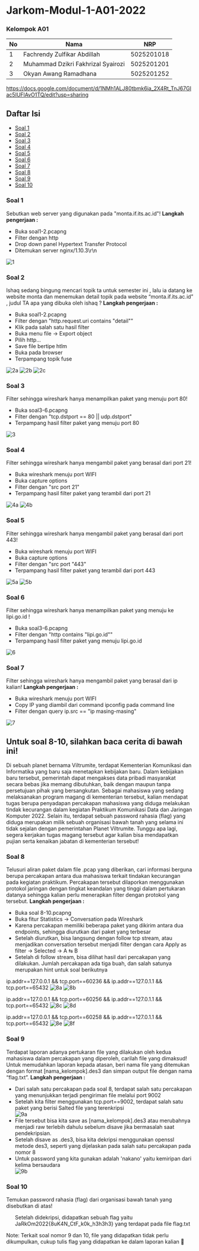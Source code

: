 # Jarkom-Modul-1-A01-2022

### Kelompok A01

| **No** | **Nama** | **NRP** | 
| ------------- | ------------- | --------- |
| 1 | Fachrendy Zulfikar Abdillah  | 5025201018 | 
| 2 | Muhammad Dzikri Fakhrizal Syairozi | 5025201201 |
| 3 | Okyan Awang Ramadhana | 5025201252 |

https://docs.google.com/document/d/1NMh1ALJ80tbmk6ia_2X4Rt_TnJ67Glac5IUFlAvO1TQ/edit?usp=sharing

<h2>Daftar Isi</h2>

- [Soal 1](#soal-1) <br>
- [Soal 2](#soal-2) <br>
- [Soal 3](#soal-3) <br>
- [Soal 4](#soal-4) <br>
- [Soal 5](#soal-5) <br>
- [Soal 6](#soal-6) <br>
- [Soal 7](#soal-7) <br>
- [Soal 8](#soal-8) <br>
- [Soal 9](#soal-9) <br>
- [Soal 10](#soal-10) <br>

<h3>Soal 1</h3>
Sebutkan web server yang digunakan pada "monta.if.its.ac.id"!
<b>Langkah pengerjaan : </b>
<ul>
  <li>Buka soal1-2.pcapng</li>
  <li>Filter dengan http</li>
  <li>Drop down panel Hypertext Transfer Protocol</li>
  <li>Ditemukan server nginx/1.10.3\r\n</li>
</ul>
<img src="assets/1.png" alt="1">
<h3>Soal 2</h3>
Ishaq sedang bingung mencari topik ta untuk semester ini , lalu ia datang ke website monta dan menemukan detail topik pada website “monta.if.its.ac.id” , judul TA apa yang dibuka oleh ishaq ?
<b>Langkah pengerjaan : </b>
<ul>
  <li>Buka soal1-2.pcapng</li>
  <li>Filter dengan "http.request.uri contains "detail""</li>
  <li>Klik pada salah satu hasil filter</li>
  <li>Buka menu file -> Export object</li>
  <li>Pilih http...</li>
  <li>Save file bertipe htlm</li>
  <li>Buka pada browser</li>
  <li>Terpampang topik fuse</li>
</ul>
<img src="assets/2a.png" alt="2a">
<img src="assets/2b.png" alt="2b">
<img src="assets/2c.png" alt="2c">
<h3>Soal 3</h3>
Filter sehingga wireshark hanya menampilkan paket yang menuju port 80!
<ul>
  <li>Buka soal3-6.pcapng</li>
  <li>Filter dengan "tcp.dstport == 80 || udp.dstport"</li>
  <li>Terpampang hasil filter paket yang menuju port 80</li>
</ul>
<img src="assets/3.png" alt="3">
<h3>Soal 4</h3>
Filter sehingga wireshark hanya mengambil paket yang berasal dari port 21!
<ul>
  <li>Buka wireshark menuju port WIFI</li>
  <li>Buka capture options</li>
  <li>Filter dengan "src port 21"</li>
  <li>Terpampang hasil filter paket yang terambil dari port 21</li>
</ul>
<img src="assets/4a.png" alt="4a">
<img src="assets/4b.png" alt="4b">
<h3>Soal 5</h3>
Filter sehingga wireshark hanya mengambil paket yang berasal dari port 443!
<ul>
  <li>Buka wireshark menuju port WIFI</li>
  <li>Buka capture options</li>
  <li>Filter dengan "src port "443"</li>
  <li>Terpampang hasil filter paket yang terambil dari port 443</li>
</ul>
<img src="assets/5a.png" alt="5a">
<img src="assets/5b.png" alt="5b">
<h3>Soal 6</h3>
Filter sehingga wireshark hanya menampilkan paket yang menuju ke lipi.go.id !
<ul>
  <li>Buka soal3-6.pcapng</li>
  <li>Filter dengan "http contains "lipi.go.id""</li>
  <li>Terpampang hasil filter paket yang menuju lipi.go.id</li>
</ul>
<img src="assets/6.png" alt="6">
<h3>Soal 7</h3>
Filter sehingga wireshark hanya mengambil paket yang berasal dari ip kalian!
<b>Langkah pengerjaan : </b>
<ul>
  <li>Buka wireshark menuju port WIFI</li>
  <li>Copy IP yang diambil dari command ipconfig pada command line</li>
  <li>Filter dengan query ip.src == "ip masing-masing"</li>
</ul>
<img src="assets/7.png" alt="7">
<h2>Untuk soal 8-10, silahkan baca cerita di bawah ini!</h2>
Di sebuah planet bernama Viltrumite, terdapat Kementerian Komunikasi dan Informatika yang baru saja menetapkan kebijakan baru. Dalam kebijakan baru tersebut, pemerintah dapat mengakses data pribadi masyarakat secara bebas jika memang dibutuhkan, baik dengan maupun tanpa persetujuan pihak yang bersangkutan. Sebagai mahasiswa yang sedang melaksanakan program magang di kementerian tersebut, kalian mendapat tugas berupa penyadapan percakapan mahasiswa yang diduga melakukan tindak kecurangan dalam kegiatan Praktikum Komunikasi Data dan Jaringan Komputer 2022. Selain itu, terdapat sebuah password rahasia (flag) yang diduga merupakan milik sebuah organisasi bawah tanah yang selama ini tidak sejalan dengan pemerintahan Planet Viltrumite. Tunggu apa lagi, segera kerjakan tugas magang tersebut agar kalian bisa mendapatkan pujian serta kenaikan jabatan di kementerian tersebut!
<h3>Soal 8</h3>
Telusuri aliran paket dalam file .pcap yang diberikan, cari informasi berguna berupa percakapan antara dua mahasiswa terkait tindakan kecurangan pada kegiatan praktikum. Percakapan tersebut dilaporkan menggunakan protokol jaringan dengan tingkat keandalan yang tinggi dalam pertukaran datanya sehingga kalian perlu menerapkan filter dengan protokol yang tersebut.
<b>Langkah pengerjaan : </b>
<ul>
  <li>Buka soal 8-10.pcapng</li>
  <li>Buka fitur Statistics -> Conversation pada Wireshark</li>
  <li>Karena percakapan memiliki beberapa paket yang dikirim antara dua endpoints, sehingga diurutkan dari paket yang terbesar</li>
  <li>Setelah diurutkan, bisa langsung dengan follow tcp stream, atau menjadikan conversation tersebut menjadi filter dengan cara Apply as filter -> Selected -> A ⇆ B</li>
  <li>Setelah di follow stream, bisa dilihat hasil dari percakapan yang dilakukan. Jumlah percakapan ada tiga buah, dan salah satunya merupakan hint untuk soal berikutnya</li>
</ul>
ip.addr==127.0.0.1 && tcp.port==60236 && ip.addr==127.0.1.1 && tcp.port==65432
<img src="assets/8a.png" alt="8a">
<img src="assets/8b.png" alt="8b">

ip.addr==127.0.0.1 && tcp.port==60256 && ip.addr==127.0.1.1 && tcp.port==65432
<img src="assets/8c.png" alt="8c">
<img src="assets/8d.png" alt="8d">

ip.addr==127.0.0.1 && tcp.port==60258 && ip.addr==127.0.1.1 && tcp.port==65432
<img src="assets/8e.png" alt="8e">
<img src="assets/8f.png" alt="8f">
<h3>Soal 9</h3>
Terdapat laporan adanya pertukaran file yang dilakukan oleh kedua mahasiswa dalam percakapan yang diperoleh, carilah file yang dimaksud! Untuk memudahkan laporan kepada atasan, beri nama file yang ditemukan dengan format [nama_kelompok].des3 dan simpan output file dengan nama “flag.txt”.
<b>Langkah pengerjaan : </b>
<ul>
  <li>Dari salah satu percakapan pada soal 8, terdapat salah satu percakapan yang menunjukkan terjadi pengiriman file melalui port 9002</li>
  <li>Setelah kita filter menggunakan tcp.port==9002, terdapat salah satu paket yang berisi Salted file yang terenkripsi</li>
<img src="assets/9a.png" alt="9a">
  <li>File tersebut bisa kita save as [nama_kelompok].des3 atau merubahnya menjadi raw terlebih dahulu sebelum disave jika bermasalah saat pendekripsian.
  <li>Setelah disave as .des3, bisa kita dekripsi menggunakan openssl metode des3, seperti yang dijelaskan pada salah satu percakapan pada nomor 8</li>
  <li>Untuk password yang kita gunakan adalah 'nakano' yaitu kemiripan dari kelima bersaudara</li>
<img src="assets/9b.png" alt="9b">
</ul>
<h3>Soal 10</h3>
Temukan password rahasia (flag) dari organisasi bawah tanah yang disebutkan di atas!
<ul>
Setelah didekripsi, didapatkan sebuah flag yaitu JaRkOm2022{8uK4N_CtF_k0k_h3h3h3} yang terdapat pada file flag.txt
</ul>
Note: Terkait soal nomor 9 dan 10, file yang didapatkan tidak perlu dikumpulkan, cukup tulis flag yang didapatkan ke dalam laporan kalian 🙏
